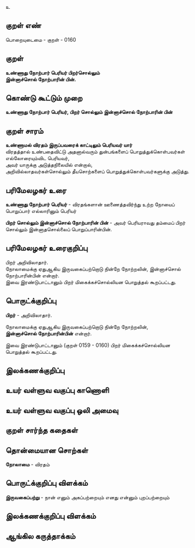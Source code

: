 உ

## குறள் எண் 

பொறையுடைமை - குறள் - 0160  

## குறள் 

**உண்ணாது நோற்பார் பெரியர் பிறர்சொல்லும்  
இன்னாச்சொல் நோற்பாரின் பின்.** 

## கொண்டு கூட்டும் முறை

**உண்ணாது நோற்பார் பெரியர், பிறர் சொல்லும் இன்னாச்சொல் நோற்பாரின் பின்**  

## குறள் சாரம் 

**உண்ணாமல் விரதம் இருப்பவரைக் காட்டிலும் பெரியவர் யார்**  
விரதத்தால் உண்பதைவிட்டு அதனால்வரும் துன்பங்களைப் பொறுத்துக்கொள்பவர்கள் எல்லோரையும்விட பெரியவர்,  
அவர் யாருக்கு அடுத்தநிலையில் என்றால்,   
அறிவில்லாதவர்கள்சொல்லும் தீயசொற்களைப் பொறுத்துக்கொள்பவர்களுக்கு அடுத்து.  

## பரிமேலழகர் உரை

**உண்ணாது நோற்பார் பெரியர்** - விரதங்களான் ஊணைத்தவிர்ந்து உற்ற நோயைப் பொறுப்பார் எல்லாரினும் பெரியர்  

**பிறர் சொல்லும் இன்னாச்சொல் நோற்பாரின் பின்** - அவர் பெரியராவது தம்மைப் பிறர் சொல்லும் இன்னாதசொல்லைப் பொறுப்பாரின்பின். 

## பரிமேலழகர் உரைகுறிப்பு   

பிறர் அறிவிலாதார்.  
நோலாமைக்கு ஏதுஆகிய இருவகைப்பற்றொடு நின்றே நோற்றலின், இன்னாச்சொல் நோற்பாரின்பின் என்றார்.  
இவை இரண்டுபாட்டானும் பிறர் மிகைக்கச்சொல்லியன பொறுத்தல் கூறப்பட்டது.   

## பொருட்க்குறிப்பு 

**பிறர்** - அறிவிலாதார்.  

நோலாமைக்கு ஏதுஆகிய இருவகைப்பற்றொடு நின்றே நோற்றலின்,  
**இன்னாச்சொல் நோற்பாரின்பின்** என்றார்.  

இவை இரண்டுபாட்டானும் (குறள் 0159 - 0160) பிறர் மிகைக்கச்சொல்லியன பொறுத்தல் கூறப்பட்டது.  

## இலக்கணக்குறிப்பு  


## உயர் வள்ளுவ வகுப்பு காணொளி


## உயர் வள்ளுவ வகுப்பு ஒலி அமைவு 

 
## குறள் சார்ந்த கதைகள் 


## தொன்மையான சொற்கள்

**நோலாமை** - விரதம்   

## பொருட்க்குறிப்பு விளக்கம்

**இருவகைப்பற்று** - நான் எனும் அகப்பற்றையும் எனது என்னும் புறப்பற்றையும்   

## இலக்கணக்குறிப்பு விளக்கம்


## ஆங்கில கருத்தாக்கம் 


